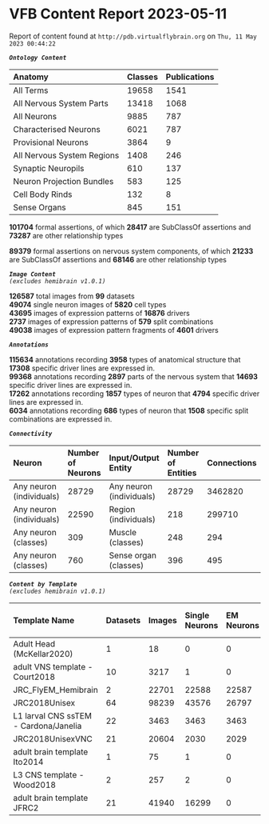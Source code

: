 
VFB Content Report 2023-05-11
=============================


Report of content found at ``http://pdb.virtualflybrain.org`` on ``Thu, 11 May 2023 00:44:22``  
  
***``Ontology Content``***  

|Anatomy|Classes|Publications|
| :--- | :--- | :--- |
|All Terms|19658|1541|
|All Nervous System Parts|13418|1068|
|All Neurons|9885|787|
|Characterised Neurons|6021|787|
|Provisional Neurons|3864|9|
|All Nervous System Regions|1408|246|
|Synaptic Neuropils|610|137|
|Neuron Projection Bundles|583|125|
|Cell Body Rinds|132|8|
|Sense Organs|845|151|
  
  
**101704** formal assertions, of which **28417** are SubClassOf assertions and **73287** are other relationship types  
  
**89379** formal assertions on nervous system components, of which **21233** are SubClassOf assertions and **68146** are other relationship types  
  
***``Image Content``***  
*``(excludes hemibrain v1.0.1)``*  
  
**126587** total images from **99** datasets  
**49074** single neuron images of **5820** cell types  
**43695** images of expression patterns of **16876** drivers  
**2737** images of expression patterns of **579** split combinations  
**49038** images of expression pattern fragments of **4601** drivers  
  
***``Annotations``***  
  
**115634** annotations recording **3958** types of anatomical structure that **17308** specific driver lines are expressed in.  
**99368** annotations recording **2897** parts of the nervous system that **14693** specific driver lines are expressed in.  
**17262** annotations recording **1857** types of neuron that **4794** specific driver lines are expressed in.  
**6034** annotations recording **686** types of neuron that **1508** specific split combinations are expressed in.  
  
***``Connectivity``***  

|Neuron|Number of Neurons|Input/Output Entity|Number of Entities|Connections|
| :--- | :--- | :--- | :--- | :--- |
|Any neuron (individuals)|28729|Any neuron (individuals)|28729|3462820|
|Any neuron (individuals)|22590|Region (individuals)|218|299710|
|Any neuron (classes)|309|Muscle (classes)|248|294|
|Any neuron (classes)|760|Sense organ (classes)|396|495|
  
  
  
***``Content by Template``***  
*``(excludes hemibrain v1.0.1)``*  

|Template Name|Datasets|Images|Single Neurons|EM Neurons|Full Expression Patterns|Split Expression Patterns|Partial Expression Patterns|Painted domains|
| :--- | :--- | :--- | :--- | :--- | :--- | :--- | :--- | :--- |
|Adult Head (McKellar2020)|1|18|0|0|0|0|0|0|
|adult VNS template - Court2018|10|3217|1|0|3193|494|0|22|
|JRC_FlyEM_Hemibrain|2|22701|22588|22587|0|0|0|114|
|JRC2018Unisex|64|98239|43576|26797|31655|1632|38796|46|
|L1 larval CNS ssTEM - Cardona/Janelia|22|3463|3463|3463|0|0|0|0|
|JRC2018UnisexVNC|21|20604|2030|2029|8314|625|10240|21|
|adult brain template Ito2014|1|75|1|0|0|0|0|75|
|L3 CNS template - Wood2018|2|257|2|0|0|0|2|255|
|adult brain template JFRC2|21|41940|16299|0|25272|600|16127|58|
  
